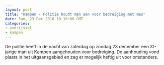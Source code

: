 ```yaml
---
layout: post
title: "Kampen - Politie houdt man aan voor bedreiging met mes"
date: Sun, 23 Dec 2018 10:10:00 GMT
categories: 
- overijssel 
- kampen 
---
```


De politie heeft in de nacht van zaterdag op zondag 23 december een 31-jarige man uit Kampen aangehouden voor bedreiging. De aanhouding vond plaats in het uitgaansgebied en zag er mogelijk heftig uit voor omstanders.
